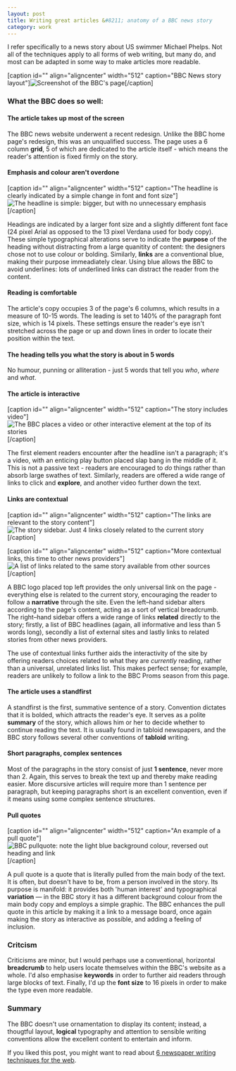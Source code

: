```yaml
---
layout: post
title: Writing great articles &#8211; anatomy of a BBC news story
category: work
---
```


I refer specifically to a news story about US swimmer Michael Phelps. Not all of the techniques apply to all forms of web writing, but many do, and most can be adapted in some way to make articles more readable.

[caption id="" align="aligncenter" width="512" caption="BBC News story layout"]![Screenshot of the BBC's page](http://farm4.static.flickr.com/3055/2764123353_258961373d_o.jpg)[/caption]


### What the BBC does so well:




#### The article takes up most of the screen


The BBC news website underwent a recent redesign. Unlike the BBC home page's redesign, this was an unqualified success. The page uses a 6 column **grid**, 5 of which are dedicated to the article itself - which means the reader's attention is fixed firmly on the story.


#### Emphasis and colour aren't overdone


[caption id="" align="aligncenter" width="512" caption="The headline is clearly indicated by a simple change in font and font size"]![The headline is simple: bigger, but with no unnecessary emphasis](http://farm4.static.flickr.com/3266/2759699706_9215de3981_o.jpg)[/caption]

Headings are indicated by a larger font size and a slightly different font face (24 pixel Arial as opposed to the 13 pixel Verdana used for body copy). These simple typographical alterations serve to indicate the **purpose** of the heading without distracting from a large quanitity of content: the designers chose not to use colour or bolding. Similarly, **links** are a conventional blue, making their purpose immeadiately clear. Using blue allows the BBC to avoid underlines: lots of underlined links can distract the reader from the content.


#### Reading is comfortable


The article's copy occupies 3 of the page's 6 columns, which results in a measure of 10-15 words. The leading is set to 140% of the paragraph font size, which is 14 pixels. These settings ensure the reader's eye isn't stretched across the page or up and down lines in order to locate their position within the text.


#### The heading tells you what the story is about in 5 words


No humour, punning or alliteration - just 5 words that tell you _who_, _where_ and _what_.


#### The article is interactive


[caption id="" align="aligncenter" width="512" caption="The story includes video"]![The BBC places a video or other interactive element at the top of its stories](http://farm4.static.flickr.com/3018/2759663090_ac96fc3655_o.jpg)[/caption]


The first element readers encounter after the headline isn't a paragraph; it's a video, with an enticing play button placed slap bang in the middle of it. This is not a passive text - readers are encouraged to _do_ things rather than absorb large swathes of text. Similarly, readers are offered a wide range of links to click and **explore**, and another video further down the text.





#### Links are contextual


[caption id="" align="aligncenter" width="512" caption="The links are relevant to the story content"]![The story sidebar. Just 4 links closely related to the current story](http://farm4.static.flickr.com/3031/2759662988_7261a32eff_o.jpg)[/caption]

[caption id="" align="aligncenter" width="512" caption="More contextual links, this time to other news providers"]![A list of links related to the same story available from other sources](http://farm4.static.flickr.com/3154/2759663018_7cf2a0c9ec_o.jpg)[/caption]


A BBC logo placed top left provides the only universal link on the page - everything else is related to the current story, encouraging the reader to follow a **narrative** through the site. Even the left–hand sidebar alters according to the page's content, acting as a sort of vertical breadcrumb. The right–hand sidebar offers a wide range of links **related** directly to the story; firstly, a list of BBC headlines (again, all informative and less than 5 words long), secondly a list of external sites and lastly links to related stories from other news providers.




The use of contextual links further aids the interactivity of the site by offering readers choices related to what they are _currently_ reading, rather than a universal, unrelated links list. This makes perfect sense; for example, readers are unlikely to follow a link to the BBC Proms season from this page.





#### The article uses a standfirst


A standfirst is the first, summative sentence of a story. Convention dictates that it is bolded, which attracts the reader's eye. It serves as a polite **summary** of the story, which allows him or her to decide whether to continue reading the text. It is usually found in tabloid newspapers, and the BBC story follows several other conventions of **tabloid** writing.


#### Short paragraphs, complex sentences


Most of the paragraphs in the story consist of just **1 sentence**, never more than 2. Again, this serves to break the text up and thereby make reading easier. More discursive articles will require more than 1 sentence per paragraph, but keeping paragraphs short is an excellent convention, even if it means using some complex sentence structures.


#### Pull quotes


[caption id="" align="aligncenter" width="512" caption="An example of a pull quote"]![BBC pullquote: note the light blue background colour, reversed out heading and link](http://farm4.static.flickr.com/3102/2758822341_baa77665d8_o.jpg)[/caption]


A pull quote is a quote that is literally pulled from the main body of the text. It is often, but doesn't have to be, from a person involved in the story. Its purpose is manifold: it provides both 'human interest' and typographical **variation** — in the BBC story it has a different background colour from the main body copy and employs a simple graphic. The BBC enhances the pull quote in this article by making it a link to a message board, once again making the story as interactive as possible, and adding a feeling of inclusion.





### Critcism


Criticisms are minor, but I would perhaps use a conventional, horizontal **breadcrumb** to help users locate themselves within the BBC's website as a whole. I'd also emphasise **keywords** in order to further aid readers through large blocks of text. Finally, I'd up the **font size** to 16 pixels in order to make the type even more readable.


### Summary


The BBC doesn't use ornamentation to display its content; instead, a thougtful layout, **logical** typography and attention to sensible writing conventions allow the excellent content to entertain and inform.

If you liked this post, you might want to read about [6 newspaper writing techniques for the web](http://leonpaternoster.com/2008/07/6-newspaper-writing-techniques-for-the-web/).
